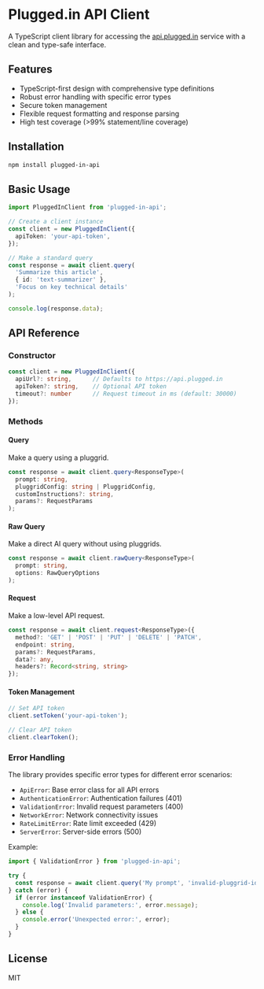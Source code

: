 # Plugged.in API Client

A TypeScript client library for accessing the [api.plugged.in](https://api.plugged.in) service with a clean and type-safe interface.

## Features

- TypeScript-first design with comprehensive type definitions
- Robust error handling with specific error types
- Secure token management
- Flexible request formatting and response parsing
- High test coverage (>99% statement/line coverage)

## Installation

```bash
npm install plugged-in-api
```

## Basic Usage

```typescript
import PluggedInClient from 'plugged-in-api';

// Create a client instance
const client = new PluggedInClient({
  apiToken: 'your-api-token',
});

// Make a standard query
const response = await client.query(
  'Summarize this article',
  { id: 'text-summarizer' },
  'Focus on key technical details'
);

console.log(response.data);
```

## API Reference

### Constructor

```typescript
const client = new PluggedInClient({
  apiUrl?: string,      // Defaults to https://api.plugged.in
  apiToken?: string,    // Optional API token
  timeout?: number      // Request timeout in ms (default: 30000)
});
```

### Methods

#### Query

Make a query using a pluggrid.

```typescript
const response = await client.query<ResponseType>(
  prompt: string,
  pluggridConfig: string | PluggridConfig,
  customInstructions?: string,
  params?: RequestParams
);
```

#### Raw Query

Make a direct AI query without using pluggrids.

```typescript
const response = await client.rawQuery<ResponseType>(
  prompt: string,
  options: RawQueryOptions
);
```

#### Request

Make a low-level API request.

```typescript
const response = await client.request<ResponseType>({
  method?: 'GET' | 'POST' | 'PUT' | 'DELETE' | 'PATCH',
  endpoint: string,
  params?: RequestParams,
  data?: any,
  headers?: Record<string, string>
});
```

#### Token Management

```typescript
// Set API token
client.setToken('your-api-token');

// Clear API token
client.clearToken();
```

### Error Handling

The library provides specific error types for different error scenarios:

- `ApiError`: Base error class for all API errors
- `AuthenticationError`: Authentication failures (401)
- `ValidationError`: Invalid request parameters (400)
- `NetworkError`: Network connectivity issues
- `RateLimitError`: Rate limit exceeded (429)
- `ServerError`: Server-side errors (500)

Example:

```typescript
import { ValidationError } from 'plugged-in-api';

try {
  const response = await client.query('My prompt', 'invalid-pluggrid-id');
} catch (error) {
  if (error instanceof ValidationError) {
    console.log('Invalid parameters:', error.message);
  } else {
    console.error('Unexpected error:', error);
  }
}
```

## License

MIT